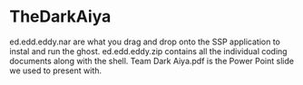 # TheDarkAiya
ed.edd.eddy.nar are what you drag and drop onto the SSP application to instal and run the ghost.
ed.edd.eddy.zip contains all the individual coding documents along with the shell.
Team Dark Aiya.pdf is the Power Point slide we used to present with.
